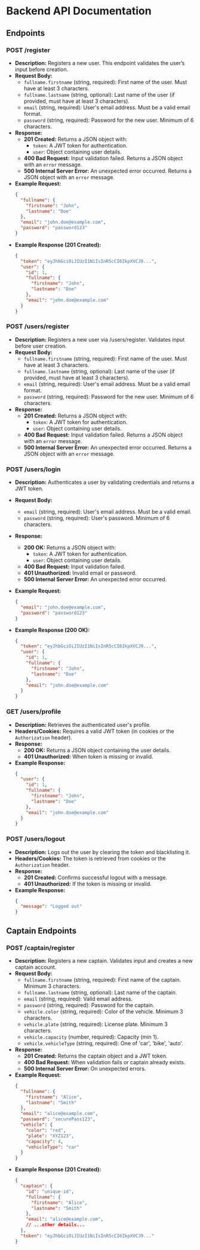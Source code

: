 # Backend API Documentation

## Endpoints

### POST /register
- **Description:** Registers a new user. This endpoint validates the user’s input before creation.
- **Request Body:** 
  - `fullname.firstname` (string, required): First name of the user. Must have at least 3 characters.
  - `fullname.lastname` (string, optional): Last name of the user (if provided, must have at least 3 characters).
  - `email` (string, required): User's email address. Must be a valid email format.
  - `password` (string, required): Password for the new user. Minimum of 6 characters.
- **Response:**
  - **201 Created:** Returns a JSON object with:
    - `token`: A JWT token for authentication.
    - `user`: Object containing user details.
  - **400 Bad Request:** Input validation failed. Returns a JSON object with an `error` message.
  - **500 Internal Server Error:** An unexpected error occurred. Returns a JSON object with an `error` message.
- **Example Request:**
  ```json
  {
    "fullname": {
      "firstname": "John",
      "lastname": "Doe"
    },
    "email": "john.doe@example.com",
    "password": "password123"
  }
  ```
- **Example Response (201 Created):**
  ```json
  {
    "token": "eyJhbGciOiJIUzI1NiIsInR5cCI6IkpXVCJ9...",
    "user": {
      "id": 1,
      "fullname": {
        "firstname": "John",
        "lastname": "Doe"
      },
      "email": "john.doe@example.com"
    }
  }
  ```

### POST /users/register
- **Description:** Registers a new user via /users/register. Validates input before user creation.
- **Request Body:**
  - `fullname.firstname` (string, required): First name of the user. Must have at least 3 characters.
  - `fullname.lastname` (string, optional): Last name of the user (if provided, must have at least 3 characters).
  - `email` (string, required): User's email address. Must be a valid email format.
  - `password` (string, required): Password for the new user. Minimum of 6 characters.
- **Response:**
  - **201 Created:** Returns a JSON object with:
    - `token`: A JWT token for authentication.
    - `user`: Object containing user details.
  - **400 Bad Request:** Input validation failed. Returns a JSON object with an `error` message.
  - **500 Internal Server Error:** An unexpected error occurred. Returns a JSON object with an `error` message.

### POST /users/login
- **Description:** Authenticates a user by validating credentials and returns a JWT token.
- **Request Body:**
  - `email` (string, required): User's email address. Must be a valid email.
  - `password` (string, required): User's password. Minimum of 6 characters.
- **Response:**
  - **200 OK:** Returns a JSON object with:
    - `token`: A JWT token for authentication.
    - `user`: Object containing user details.
  - **400 Bad Request:** Input validation failed.
  - **401 Unauthorized:** Invalid email or password.
  - **500 Internal Server Error:** An unexpected error occurred.
  
- **Example Request:**
  ```json
  {
    "email": "john.doe@example.com",
    "password": "password123"
  }
  ```

- **Example Response (200 OK):**
  ```json
  {
    "token": "eyJhbGciOiJIUzI1NiIsInR5cCI6IkpXVCJ9...",
    "user": {
      "id": 1,
      "fullname": {
        "firstname": "John",
        "lastname": "Doe"
      },
      "email": "john.doe@example.com"
    }
  }
  ```

### GET /users/profile
- **Description:** Retrieves the authenticated user's profile.
- **Headers/Cookies:** Requires a valid JWT token (in cookies or the `Authorization` header).
- **Response:**
  - **200 OK:** Returns a JSON object containing the user details.
  - **401 Unauthorized:** When token is missing or invalid.
- **Example Response:**
  ```json
  {
    "user": {
      "id": 1,
      "fullname": {
        "firstname": "John",
        "lastname": "Doe"
      },
      "email": "john.doe@example.com"
    }
  }
  ```

### POST /users/logout
- **Description:** Logs out the user by clearing the token and blacklisting it.
- **Headers/Cookies:** The token is retrieved from cookies or the `Authorization` header.
- **Response:**
  - **201 Created:** Confirms successful logout with a message.
  - **401 Unauthorized:** If the token is missing or invalid.
- **Example Response:**
  ```json
  {
    "message": "Logged out"
  }
  ```

## Captain Endpoints

### POST /captain/register
- **Description:** Registers a new captain. Validates input and creates a new captain account.
- **Request Body:**
  - `fullname.firstname` (string, required): First name of the captain. Minimum 3 characters.
  - `fullname.lastname` (string, optional): Last name of the captain.
  - `email` (string, required): Valid email address.
  - `password` (string, required): Password for the captain.
  - `vehicle.color` (string, required): Color of the vehicle. Minimum 3 characters.
  - `vehicle.plate` (string, required): License plate. Minimum 3 characters.
  - `vehicle.capacity` (number, required): Capacity (min 1).
  - `vehicle.vehicleType` (string, required): One of 'car', 'bike', 'auto'.
- **Response:**
  - **201 Created:** Returns the captain object and a JWT token.
  - **400 Bad Request:** When validation fails or captain already exists.
  - **500 Internal Server Error:** On unexpected errors.
- **Example Request:**
  ```json
  {
    "fullname": {
      "firstname": "Alice",
      "lastname": "Smith"
    },
    "email": "alice@example.com",
    "password": "securePass123",
    "vehicle": {
      "color": "red",
      "plate": "XYZ123",
      "capacity": 4,
      "vehicleType": "car"
    }
  }
  ```
- **Example Response (201 Created):**
  ```json
  {
    "captain": {
      "id": "unique-id",
      "fullname": {
        "firstname": "Alice",
        "lastname": "Smith"
      },
      "email": "alice@example.com",
      // ...other details...
    },
    "token": "eyJhbGciOiJIUzI1NiIsInR5cCI6IkpXVCJ9..."
  }
  ```

